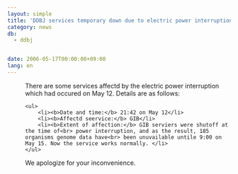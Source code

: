 ```yaml
---
layout: simple
title: 'DDBJ services temporary down due to electric power interruption'
category: news
db:
  - ddbj


date: 2006-05-17T00:00:00+09:00
lang: en
---
```


<html>
<dd>There are some services affectd by the electric power interruption<br> which had occured on May 12. Details are as follows:
<dd>

    <ul>
        <li><b>Date and time:</b> 21:42 on May 12</li>
        <li><b>Affectd seervice:</b> GIB</li>
        <li><b>Extent of affection:</b> GIB serviers were shutoff at the time of<br> power interruption, and as the result, 185 organisms genome data have<br> been unuvailable untile 9:00 on May 15. Now the service works normally. </li>
    </ul>
<dd>We apologize for your inconvenience.</dd>
</dd>
</dd>
</html>
